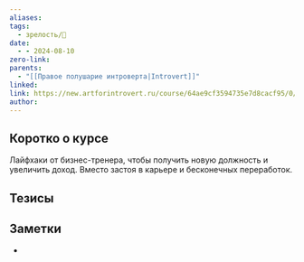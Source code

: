 ```yaml
---
aliases: 
tags:
  - зрелость/🌱
date:
  - - 2024-08-10
zero-link: 
parents:
  - "[[Правое полушарие интроверта|Introvert]]"
linked: 
link: https://new.artforintrovert.ru/course/64ae9cf3594735e7d8cacf95/0/0/0
author:
---
```

## Коротко о курсе
Лайфхаки от бизнес-тренера, чтобы получить новую должность и увеличить доход. Вместо застоя в карьере и бесконечных переработок.

## Тезисы
## Заметки
- 